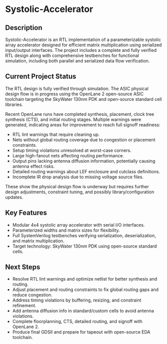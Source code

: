 # Systolic-Accelerator

## Description  
Systolic-Accelerator is an RTL implementation of a parameterizable systolic array accelerator designed for efficient matrix multiplication using serialized input/output interfaces. The project includes a complete and fully verified RTL design along with comprehensive testbenches for functional simulation, including both parallel and serialized data flow verification.

## Current Project Status  
The RTL design is fully verified through simulation. The ASIC physical design flow is in progress using the OpenLane 2 open-source ASIC toolchain targeting the SkyWater 130nm PDK and open-source standard cell libraries.

Recent OpenLane runs have completed synthesis, placement, clock tree synthesis (CTS), and initial routing stages. Multiple warnings were generated, indicating areas for improvement to reach full signoff readiness:

- RTL lint warnings that require cleaning up.  
- Nets without global routing coverage due to congestion or placement constraints.  
- Setup timing violations unresolved at worst-case corners.  
- Large high-fanout nets affecting routing performance.  
- Output pins lacking antenna diffusion information, potentially causing antenna effect risks.  
- Detailed routing warnings about LEF enclosure and cutclass definitions.  
- Incomplete IR drop analysis due to missing voltage source files.

These show the physical design flow is underway but requires further design adjustments, constraint tuning, and possibly library/configuration updates.

## Key Features  
- Modular 4x4 systolic array accelerator with serial I/O interfaces.  
- Parameterized widths and matrix sizes for flexibility.  
- Full SystemVerilog testbenches verifying serialization, deserialization, and matrix multiplication.  
- Target technology: SkyWater 130nm PDK using open-source standard cells.

## Next Steps  
- Resolve RTL lint warnings and optimize netlist for better synthesis and routing.  
- Adjust placement and routing constraints to fix global routing gaps and reduce congestion.  
- Address timing violations by buffering, resizing, and constraint refinement.  
- Add antenna diffusion info in standard/custom cells to avoid antenna violations.  
- Complete floorplanning, CTS, detailed routing, and signoff with OpenLane 2.  
- Produce final GDSII and prepare for tapeout with open-source EDA toolchain.
